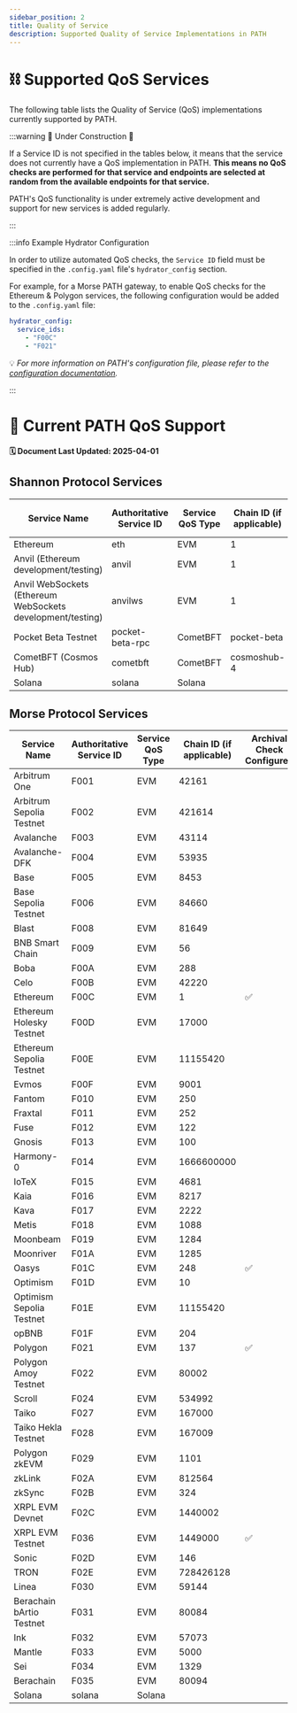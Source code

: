```yaml
---
sidebar_position: 2
title: Quality of Service
description: Supported Quality of Service Implementations in PATH
---
```


# ⛓️ Supported QoS Services

The following table lists the Quality of Service (QoS) implementations currently supported by PATH.

:::warning 🚧 Under Construction 🚧

If a Service ID is not specified in the tables below, it means that the service does not currently have a QoS implementation in PATH. **This means no QoS checks are performed for that service and endpoints are selected at random from the available endpoints for that service.**

PATH's QoS functionality is under extremely active development and support for new services is added regularly.

:::

:::info Example Hydrator Configuration

In order to utilize automated QoS checks, the `Service ID` field must be specified in the `.config.yaml` file's `hydrator_config` section.

For example, for a Morse PATH gateway, to enable QoS checks for the Ethereum & Polygon services, the following configuration would be added to the `.config.yaml` file:

```yaml 
hydrator_config:
  service_ids:
    - "F00C"
    - "F021"
```

💡 *For more information on PATH's configuration file, please refer to the [configuration documentation](../../develop/path/configuration.md).*

:::

# 🌿 Current PATH QoS Support

**🗓️ Document Last Updated: 2025-04-01**

## Shannon Protocol Services

| Service Name                                               | Authoritative Service ID | Service QoS Type | Chain ID (if applicable) | Archival Check Configured |
| ---------------------------------------------------------- | ------------------------ | ---------------- | ------------------------ | ------------------------- |
| Ethereum                                                   | eth                      | EVM              | 1                        |                           |
| Anvil (Ethereum development/testing)                       | anvil                    | EVM              | 1                        |                           |
| Anvil WebSockets (Ethereum WebSockets development/testing) | anvilws                  | EVM              | 1                        |                           |
| Pocket Beta Testnet                                        | pocket-beta-rpc          | CometBFT         | pocket-beta              |                           |
| CometBFT (Cosmos Hub)                                      | cometbft                 | CometBFT         | cosmoshub-4              |                           |
| Solana                                                     | solana                   | Solana           |                          |                           |

## Morse Protocol Services

| Service Name             | Authoritative Service ID | Service QoS Type | Chain ID (if applicable) | Archival Check Configured |
| ------------------------ | ------------------------ | ---------------- | ------------------------ | ------------------------- |
| Arbitrum One             | F001                     | EVM              | 42161                    |                           |
| Arbitrum Sepolia Testnet | F002                     | EVM              | 421614                   |                           |
| Avalanche                | F003                     | EVM              | 43114                    |                           |
| Avalanche-DFK            | F004                     | EVM              | 53935                    |                           |
| Base                     | F005                     | EVM              | 8453                     |                           |
| Base Sepolia Testnet     | F006                     | EVM              | 84660                    |                           |
| Blast                    | F008                     | EVM              | 81649                    |                           |
| BNB Smart Chain          | F009                     | EVM              | 56                       |                           |
| Boba                     | F00A                     | EVM              | 288                      |                           |
| Celo                     | F00B                     | EVM              | 42220                    |                           |
| Ethereum                 | F00C                     | EVM              | 1                        | ✅                         |
| Ethereum Holesky Testnet | F00D                     | EVM              | 17000                    |                           |
| Ethereum Sepolia Testnet | F00E                     | EVM              | 11155420                 |                           |
| Evmos                    | F00F                     | EVM              | 9001                     |                           |
| Fantom                   | F010                     | EVM              | 250                      |                           |
| Fraxtal                  | F011                     | EVM              | 252                      |                           |
| Fuse                     | F012                     | EVM              | 122                      |                           |
| Gnosis                   | F013                     | EVM              | 100                      |                           |
| Harmony-0                | F014                     | EVM              | 1666600000               |                           |
| IoTeX                    | F015                     | EVM              | 4681                     |                           |
| Kaia                     | F016                     | EVM              | 8217                     |                           |
| Kava                     | F017                     | EVM              | 2222                     |                           |
| Metis                    | F018                     | EVM              | 1088                     |                           |
| Moonbeam                 | F019                     | EVM              | 1284                     |                           |
| Moonriver                | F01A                     | EVM              | 1285                     |                           |
| Oasys                    | F01C                     | EVM              | 248                      | ✅                         |
| Optimism                 | F01D                     | EVM              | 10                       |                           |
| Optimism Sepolia Testnet | F01E                     | EVM              | 11155420                 |                           |
| opBNB                    | F01F                     | EVM              | 204                      |                           |
| Polygon                  | F021                     | EVM              | 137                      | ✅                         |
| Polygon Amoy Testnet     | F022                     | EVM              | 80002                    |                           |
| Scroll                   | F024                     | EVM              | 534992                   |                           |
| Taiko                    | F027                     | EVM              | 167000                   |                           |
| Taiko Hekla Testnet      | F028                     | EVM              | 167009                   |                           |
| Polygon zkEVM            | F029                     | EVM              | 1101                     |                           |
| zkLink                   | F02A                     | EVM              | 812564                   |                           |
| zkSync                   | F02B                     | EVM              | 324                      |                           |
| XRPL EVM Devnet          | F02C                     | EVM              | 1440002                  |                           |
| XRPL EVM Testnet         | F036                     | EVM              | 1449000                  | ✅                         |
| Sonic                    | F02D                     | EVM              | 146                      |                           |
| TRON                     | F02E                     | EVM              | 728426128                |                           |
| Linea                    | F030                     | EVM              | 59144                    |                           |
| Berachain bArtio Testnet | F031                     | EVM              | 80084                    |                           |
| Ink                      | F032                     | EVM              | 57073                    |                           |
| Mantle                   | F033                     | EVM              | 5000                     |                           |
| Sei                      | F034                     | EVM              | 1329                     |                           |
| Berachain                | F035                     | EVM              | 80094                    |                           |
| Solana                   | solana                   | Solana           |                          |                           |
